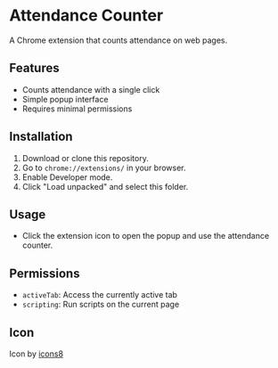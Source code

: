 # Attendance Counter

A Chrome extension that counts attendance on web pages.

## Features
- Counts attendance with a single click
- Simple popup interface
- Requires minimal permissions

## Installation
1. Download or clone this repository.
2. Go to `chrome://extensions/` in your browser.
3. Enable Developer mode.
4. Click "Load unpacked" and select this folder.

## Usage
- Click the extension icon to open the popup and use the attendance counter.

## Permissions
- `activeTab`: Access the currently active tab
- `scripting`: Run scripts on the current page

## Icon
Icon by [icons8](https://icons8.com/) 